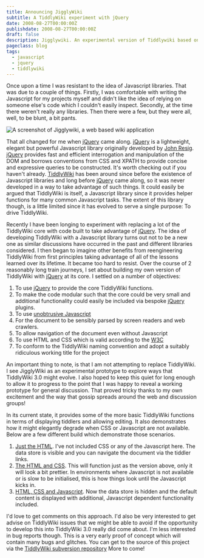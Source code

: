 ```yaml
---
title: Announcing JigglyWiki
subtitle: A TiddlyWiki experiment with jQuery
date: 2008-08-27T00:00:00Z
publishdate: 2008-08-27T00:00:00Z
draft: false
description: Jigglywiki. An experimental version of Tiddlywiki based on jQuery
pageclass: blog
tags:
  - javascript
  - jquery
  - tiddlywiki
---
```


Once upon a time I was resistant to the idea of Javascript libraries. That was due to a couple of things. Firstly, I was comfortable with writing the Javascript for my projects myself and didn't like the idea of relying on someone else's code which I couldn't easily inspect. Secondly, at the time there weren't really any libraries. Then there were a few, but they were all, well, to be blunt, a bit pants.

<img src="/images/jigglywiki.jpg" alt="A screenshot of Jigglywiki, a web based wiki application" responsive>
<!--more-->


<p>
    That all changed for me when <a href="http://jquery.com">jQuery</a> came along. <a href="http://jquery.com">jQuery</a> is a lightweight, elegant but powerful Javascript library originally developed by <a href="http://ejohn.org">John Resig</a>. <a href="http://jquery.com">jQuery</a> provides fast and efficient interrogation and manipulation of the DOM and borrows conventions from CSS and <a>XPATH</a> to provide concise and expressive queries to be constructed. It's worth checking out if you haven't already.  <a href="http://tiddlyWiki.com">TiddlyWiki</a> has been around since before the existence of Javascript libraries and long before <a href="http://jquery.com">jQuery</a> came along, so it was never developed in a way to take advantage of such things. It could easily be argued that TiddlyWiki is itself, a Javascript library since it provides helper functions for many common Javascript tasks.  The extent of this library though, is a little limited since it has evolved to serve a single purpose: To drive TiddlyWiki.
</p>
<p>
    Recently I have been longing to experiment with replacing a lot of the TiddlyWiki core with code built to take advantage of <a href="http://jquery.com">jQuery</a>. The idea of developing TiddlyWiki with a Javascript library turns out not to be a new one as similar discussions have occurred in the past and different libraries considered.  I then began to imagine other benefits from reengineering TiddlyWiki from first principles taking advantage of all of the lessons learned over its lifetime.   It became too hard to resist.  Over the course of 2 reasonably long train journeys, I set about building my own version of TiddlyWiki with <a href="http://jquery.com">jQuery</a> at its core. I settled on a number of objectives:
</p>
<ol>
    <li>To use <a href="http://jquery.com">jQuery</a> to provide the core TiddlyWiki functions.</li>
    <li>To make the code modular such that the core could be very small and additional functionality could easily be included via bespoke <a href="http://jquery.com">jQuery</a> plugins.</li>
    <li>To use <a href="http://en.wikipedia.org/wiki/Unobtrusive_JavaScript">unobtrusive Javascript</a></li>
    <li>For the document to be sensibly parsed by screen readers and web crawlers.</li>
    <li>To allow navigation of the document even without Javascript</li>
    <li>To use HTML and CSS which is valid according to the <a href="http://www.w3.org/">W3C</a></li>
    <li>To conform to the TiddlyWiki naming convention and adopt a suitably ridiculous working title for the project</li>
</ol>
<p>
    An important thing to note, is that I am not attempting to replace TiddlyWiki. I see JigglyWiki as an experimental prototype to explore ways that TiddlyWiki 3.0 might evolve.  I also hoped to keep this quiet for long enough to allow it to progress to the point that I was happy to reveal a working prototype for general discussion. That proved tricky thanks to my own excitement and the way that gossip spreads around the web and discussion groups!
</p>
<p>
    In its current state, it provides some of the more basic TiddlyWiki functions in terms of displaying tiddlers and allowing editing. It also demonstrates how it might elegantly degrade when CSS or Javascript are not available.  Below are a few different build which demonstrate those scenarios.
</p>
<ol>
    <li><a href="http://static.hawksworx.com/playground/jigglywiki/html_only.html">Just the HTML</a>. I've not included CSS or any of the Javascript here. The data store is visible and you can navigate the document via the tiddler links.</li>
    <li><a href="http://static.hawksworx.com/playground/jigglywiki/html_css.html">The HTML and CSS</a>. This will function just as the version above, only it will look a bit prettier. In environments where Javascript is not available or is slow to be initialised, this is how things look until the Javascript kicks in.</li>
    <li><a href="http://static.hawksworx.com/playground/jigglywiki/html_css_js.html">HTML, CSS and Javascript</a>. Now the data store is hidden and the default content is displayed with additional, Javascript dependent functionality included.</li>
</ol>
<p>
    I'd love to get comments on this approach. I'd also be very interested to get advise on TiddlyWiki issues that we might be able to avoid if the opportunity to develop this into TiddlyWiki 3.0 really did come about. I'm less interested in bug reports though. This is a very early proof of concept which will contain many bugs and glitches.  You can get to the source of this project via the <a href="http://svn.tiddlywiki.org/Trunk/contributors/PhilHawksworth/experimental/jigglywiki/proto/">TiddlyWiki subversion repository</a> More to come!
</p>
